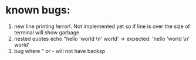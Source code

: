 # known bugs: 

1. new line printing !error!. Not implemented yet so if line is over the size of terminal will show garbage
2. nested quotes echo "hello 'world \n' world' -> expected: 'hello 'world \n' world'
3. bug where " or - will not have backsp